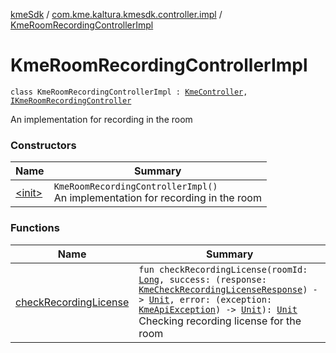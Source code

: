 [kmeSdk](../../index.md) / [com.kme.kaltura.kmesdk.controller.impl](../index.md) / [KmeRoomRecordingControllerImpl](./index.md)

# KmeRoomRecordingControllerImpl

`class KmeRoomRecordingControllerImpl : `[`KmeController`](../-kme-controller/index.md)`, `[`IKmeRoomRecordingController`](../../com.kme.kaltura.kmesdk.controller/-i-kme-room-recording-controller/index.md)

An implementation for recording in the room

### Constructors

| Name | Summary |
|---|---|
| [&lt;init&gt;](-init-.md) | `KmeRoomRecordingControllerImpl()`<br>An implementation for recording in the room |

### Functions

| Name | Summary |
|---|---|
| [checkRecordingLicense](check-recording-license.md) | `fun checkRecordingLicense(roomId: `[`Long`](https://kotlinlang.org/api/latest/jvm/stdlib/kotlin/-long/index.html)`, success: (response: `[`KmeCheckRecordingLicenseResponse`](../../com.kme.kaltura.kmesdk.rest.response.room/-kme-check-recording-license-response/index.md)`) -> `[`Unit`](https://kotlinlang.org/api/latest/jvm/stdlib/kotlin/-unit/index.html)`, error: (exception: `[`KmeApiException`](../../com.kme.kaltura.kmesdk.rest/-kme-api-exception/index.md)`) -> `[`Unit`](https://kotlinlang.org/api/latest/jvm/stdlib/kotlin/-unit/index.html)`): `[`Unit`](https://kotlinlang.org/api/latest/jvm/stdlib/kotlin/-unit/index.html)<br>Checking recording license for the room |
